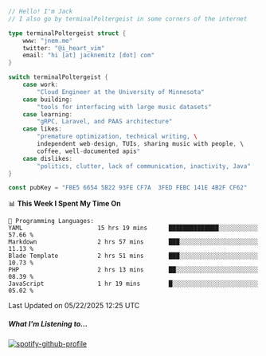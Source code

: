 ```go
// Hello! I'm Jack
// I also go by terminalPoltergeist in some corners of the internet

type terminalPoltergeist struct {
    www: "jnem.me"
    twitter: "@i_heart_vim"
    email: "hi [at] jacknemitz [dot] com"
}

switch terminalPoltergeist {
    case work:
        "Cloud Engineer at the University of Minnesota"
    case building:
        "tools for interfacing with large music datasets"
    case learning:
        "gRPC, Laravel, and PAAS architecture"
    case likes:
        "premature optimization, technical writing, \
        independent web-design, TUIs, sharing music with people, \
        coffee, well-documented apis"
    case dislikes:
        "politics, clutter, lack of communication, inactivity, Java"
}

const pubKey = "FBE5 6654 5B22 93FE CF7A  3FED FEBC 141E 4B2F CF62"
```

<!--START_SECTION:waka-->
📊 **This Week I Spent My Time On** 

```text
💬 Programming Languages: 
YAML                     15 hrs 19 mins      ██████████████░░░░░░░░░░░   57.66 % 
Markdown                 2 hrs 57 mins       ███░░░░░░░░░░░░░░░░░░░░░░   11.13 % 
Blade Template           2 hrs 51 mins       ███░░░░░░░░░░░░░░░░░░░░░░   10.73 % 
PHP                      2 hrs 13 mins       ██░░░░░░░░░░░░░░░░░░░░░░░   08.39 % 
JavaScript               1 hr 19 mins        █░░░░░░░░░░░░░░░░░░░░░░░░   05.02 % 
```


 Last Updated on 05/22/2025 12:25 UTC
<!--END_SECTION:waka-->

##### What I'm Listening to...

[![spotify-github-profile](https://jnem.me/listening-item?maxAge=2592000)](https://jnem.me/listening)
